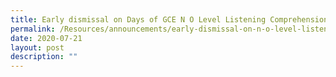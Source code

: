 ```yaml
---
title: Early dismissal on Days of GCE N O Level Listening Comprehension Examinations
permalink: /Resources/announcements/early-dismissal-on-n-o-level-listening-comprehension-examinations/
date: 2020-07-21
layout: post
description: ""
---
```

